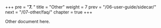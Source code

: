 +++
pre = "<b>7. </b>"
title = "Other"
weight = 7
prev = "/06-user-guide/sidecar/"
next = "/07-other/faq/"
chapter = true
+++

Other document here.
